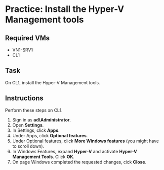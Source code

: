# Practice: Install the Hyper-V Management tools

## Required VMs

* VN1-SRV1
* CL1

## Task

On CL1, install the Hyper-V Management tools.

## Instructions

Perform these steps on CL1.

1. Sign in as **ad\Administrator**.
1. Open **Settings**.
1. In Settings, click **Apps**.
1. Under Apps, click **Optional features**.
1. Under Optional features, click **More Windows features** (you might have to scroll down).
1. In Windows Features, expand **Hyper-V** and activate **Hyper-V Management Tools**. Click **OK**.
1. On page Windows completed the requested changes, cick **Close**.

